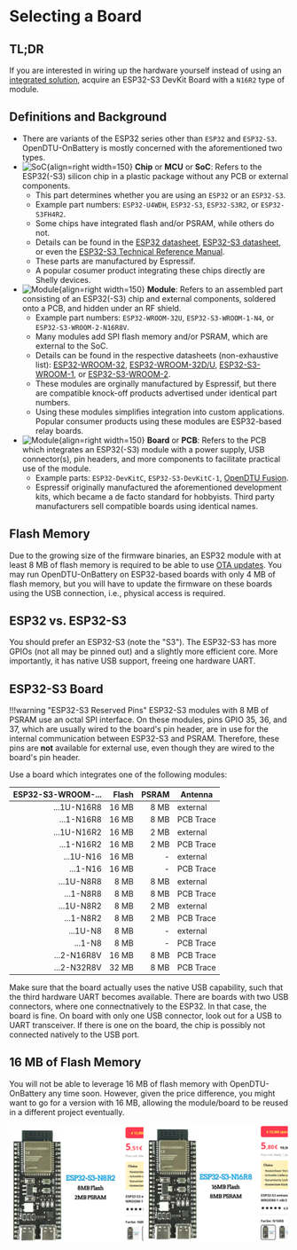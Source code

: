 # Selecting a Board

## TL;DR

If you are interested in wiring up the hardware yourself instead of using an
[integrated solution](../3rd_party/opendtu_fusion.md), acquire an ESP32-S3
DevKit Board with a `N16R2` type of module.

## Definitions and Background

* There are variants of the ESP32 series other than `ESP32` and `ESP32-S3`.
  OpenDTU-OnBattery is mostly concerned with the aforementioned two types.
* ![SoC](../assets/images/hardware/esp32_chip.png){align=right width=150}
  **Chip** or **MCU** or **SoC**: Refers to the ESP32(-S3) silicon chip in a
  plastic package without any PCB or external components.
    * This part determines whether you are using an `ESP32` or an `ESP32-S3`.
    * Example part numbers: `ESP32-U4WDH`, `ESP32-S3`, `ESP32-S3R2`, or
      `ESP32-S3FH4R2`.
    * Some chips have integrated flash and/or PSRAM, while others do not.
    * Details can be found in the [ESP32 datasheet][1], [ESP32-S3
      datasheet][2], or even the [ESP32-S3 Technical Reference Manual][7].
    * These parts are manufactured by Espressif.
    * A popular cosumer product integrating these chips directly are Shelly
      devices.
* ![Module](../assets/images/hardware/esp32_module.png){align=right width=150}
  **Module**: Refers to an assembled part consisting of an ESP32(-S3) chip and
  external components, soldered onto a PCB, and hidden under an RF shield.
    * Example part numbers: `ESP32-WROOM-32U`, `ESP32-S3-WROOM-1-N4`, or
      `ESP32-S3-WROOM-2-N16R8V`.
    * Many modules add SPI flash memory and/or PSRAM, which are external to the
      SoC.
    * Details can be found in the respective datasheets (non-exhaustive list):
      [ESP32-WROOM-32][3], [ESP32-WROOM-32D/U][4], [ESP32-S3-WROOM-1][5], or
      [ESP32-S3-WROOM-2][6].
    * These modules are orginally manufactured by Espressif, but there are
      compatible knock-off products advertised under identical part numbers.
    * Using these modules simplifies integration into custom applications.
      Popular consumer products using these modules are ESP32-based relay
      boards.
* ![Module](../assets/images/hardware/esp32_board.png){align=right width=150}
  **Board** or **PCB**: Refers to the PCB which integrates an ESP32(-S3) module
  with a power supply, USB connector(s), pin headers, and more components to
  facilitate practical use of the module.
    * Example parts: `ESP32-DevKitC`, `ESP32-S3-DevKitC-1`, [OpenDTU
      Fusion](../3rd_party/opendtu_fusion.md).
    * Espressif originally manufactured the aforementioned development kits,
      which became a de facto standard for hobbyists. Third party manufacturers
      sell compatible boards using identical names.

[1]: https://www.espressif.com/sites/default/files/documentation/esp32_datasheet_en.pdf
[2]: https://www.espressif.com/sites/default/files/documentation/esp32-s3_datasheet_en.pdf
[3]: https://www.espressif.com/sites/default/files/documentation/esp32-wroom-32_datasheet_en.pdf
[4]: https://www.espressif.com/sites/default/files/documentation/esp32-wroom-32d_esp32-wroom-32u_datasheet_en.pdf
[5]: https://www.espressif.com/sites/default/files/documentation/esp32-s3-wroom-1_wroom-1u_datasheet_en.pdf
[6]: https://www.espressif.com/sites/default/files/documentation/esp32-s3-wroom-2_datasheet_en.pdf
[7]: https://www.espressif.com/sites/default/files/documentation/esp32-s3_technical_reference_manual_en.pdf

## Flash Memory

Due to the growing size of the firmware binaries, an ESP32 module with at least
8 MB of flash memory is required to be able to use [OTA updates](../firmware/update.md). You may run OpenDTU-OnBattery
on ESP32-based boards with only 4 MB of flash memory, but you will have to update the
firmware on these boards using the USB connection, i.e., physical access is
required.

## ESP32 vs. ESP32-S3

You should prefer an ESP32-S3 (note the "S3"). The ESP32-S3 has more GPIOs (not
all may be pinned out) and a slightly more efficient core. More importantly, it
has native USB support, freeing one hardware UART.

## ESP32-S3 Board

!!!warning "ESP32-S3 Reserved Pins"
    ESP32-S3 modules with 8 MB of PSRAM use an octal SPI interface. On these
    modules, pins GPIO 35, 36, and 37, which are usually wired to the board's
    pin header, are in use for the internal communication between ESP32-S3 and
    PSRAM. Therefore, these pins are **not** available for external use, even
    though they are wired to the board's pin header.

Use a board which integrates one of the following modules:

| ESP32-S3-WROOM-... | Flash | PSRAM | Antenna   |
| ------------------:| ----: | ----: | --------- |
| ...1U-N16R8        | 16 MB |  8 MB | external  |
| ...1-N16R8         | 16 MB |  8 MB | PCB Trace |
| ...1U-N16R2        | 16 MB |  2 MB | external  |
| ...1-N16R2         | 16 MB |  2 MB | PCB Trace |
| ...1U-N16          | 16 MB |   -   | external  |
| ...1-N16           | 16 MB |   -   | PCB Trace |
| ...1U-N8R8         |  8 MB |  8 MB | external  |
| ...1-N8R8          |  8 MB |  8 MB | PCB Trace |
| ...1U-N8R2         |  8 MB |  2 MB | external  |
| ...1-N8R2          |  8 MB |  2 MB | PCB Trace |
| ...1U-N8           |  8 MB |   -   | external  |
| ...1-N8            |  8 MB |   -   | PCB Trace |
| ...2-N16R8V        | 16 MB |  8 MB | PCB Trace |
| ...2-N32R8V        | 32 MB |  8 MB | PCB Trace |

Make sure that the board actually uses the native USB capability, such that the
third hardware UART becomes available. There are boards with two USB
connectors, where one connectnatively to the ESP32. In that case, the board is
fine. On board with only one USB connector, look out for a USB to UART
transceiver. If there is one on the board, the chip is possibly not connected
natively to the USB port.

## 16 MB of Flash Memory

You will not be able to leverage 16 MB of flash memory with OpenDTU-OnBattery
any time soon. However, given the price difference, you might want to go for a
version with 16 MB, allowing the module/board to be reused in a different
project eventually.

![ESP32-S3 Pricing](../assets/images/hardware/PriceExampleESP32-S3Versions.png)